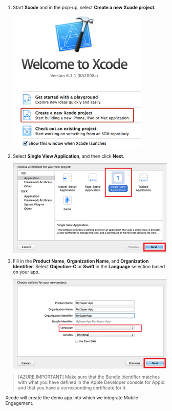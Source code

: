 1. Start **Xcode** and in the pop-up, select **Create a new Xcode project**.

    ![](./media/mobile-engagement-create-new-ios-app/xcode-new-project.png)

2. Select **Single View Application**, and then click **Next**.

    ![](./media/mobile-engagement-create-new-ios-app/xcode-simple-view.png)

3. Fill in the **Product Name**, **Organization Name**, and **Organization Identifier**. Select **Objective-C** or **Swift** in the **Language** selection based on your app.

    ![](./media/mobile-engagement-create-new-ios-app/xcode-project-props.png)

> [AZURE.IMPORTANT] Make sure that the Bundle Identifier matches with what you have defined in the Apple Developer console for AppId and that you have a corresponding certificate for it. 

Xcode will create the demo app into which we integrate Mobile Engagement.


